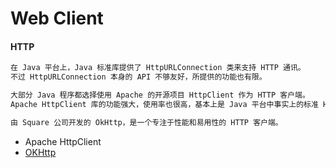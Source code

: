 # Web Client

#### HTTP
```md
在 Java 平台上，Java 标准库提供了 HttpURLConnection 类来支持 HTTP 通讯。
不过 HttpURLConnection 本身的 API 不够友好，所提供的功能也有限。

大部分 Java 程序都选择使用 Apache 的开源项目 HttpClient 作为 HTTP 客户端。
Apache HttpClient 库的功能强大，使用率也很高，基本上是 Java 平台中事实上的标准 HTTP 客户端。

由 Square 公司开发的 OkHttp，是一个专注于性能和易用性的 HTTP 客户端。
```
* Apache HttpClient
* [OKHttp](https://github.com/SunnnyChan/sc.drill-code/tree/master/web/OKHttp)